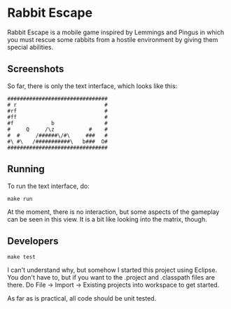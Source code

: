 Rabbit Escape
=============

Rabbit Escape is a mobile game inspired by Lemmings and Pingus
in which you must rescue some rabbits from a hostile environment
by giving them special abilities.

Screenshots
-----------

So far, there is only the text interface, which looks like this:

    ################################
    # r                            #
    #rf                            #
    #ff                            #
    #f            b                #
    #     Q     /\z           #    #
    #  #     /######\/#\     ###   #
    #\ #\   /###########\   b###  O#
    ################################

Running
-------

To run the text interface, do:

    make run

At the moment, there is no interaction, but some aspects of the gameplay
can be seen in this view.  It is a bit like looking into the matrix, though.

Developers
----------

    make test

I can't understand why, but somehow I started this project using Eclipse.
You don't have to, but if you want to the .project and .classpath files
are there.  Do File -> Import -> Existing projects into workspace to
get started.

As far as is practical, all code should be unit tested.


